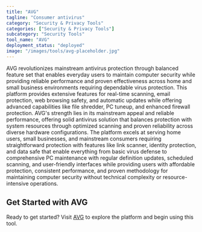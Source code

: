 ```yaml
---
title: "AVG"
tagline: "Consumer antivirus"
category: "Security & Privacy Tools"
categories: ["Security & Privacy Tools"]
subcategory: "Security Tools"
tool_name: "AVG"
deployment_status: "deployed"
image: "/images/tools/avg-placeholder.jpg"
---
```

AVG revolutionizes mainstream antivirus protection through balanced feature set that enables everyday users to maintain computer security while providing reliable performance and proven effectiveness across home and small business environments requiring dependable virus protection. This platform provides extensive features for real-time scanning, email protection, web browsing safety, and automatic updates while offering advanced capabilities like file shredder, PC tuneup, and enhanced firewall protection. AVG's strength lies in its mainstream appeal and reliable performance, offering solid antivirus solution that balances protection with system resources through optimized scanning and proven reliability across diverse hardware configurations. The platform excels at serving home users, small businesses, and mainstream consumers requiring straightforward protection with features like link scanner, identity protection, and data safe that enable everything from basic virus defense to comprehensive PC maintenance with regular definition updates, scheduled scanning, and user-friendly interfaces while providing users with affordable protection, consistent performance, and proven methodology for maintaining computer security without technical complexity or resource-intensive operations.
## Get Started with AVG

Ready to get started? Visit [AVG](https://avg.com) to explore the platform and begin using this tool.
